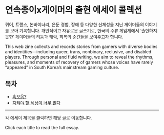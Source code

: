 # 연속종이x게이머의 출현 에세이 콜렉션 

퀴어, 트랜스, 논바이너리, 은둔 경험, 장애 등 다양한 신체성을 지닌 게이머들의 이야기를 모아 기록합니다. 개인적이고 자유로운 글쓰기로, 한국의 주류 게임계에서 ‘출현하지 못한’ 게이머들의 리듬과 쾌락, 회복의 순간들을 보여주고자 합니다.

This web zine collects and records stories from gamers with diverse bodies and identities—including queer, trans, nonbinary, reclusive, and disabled players.
Through personal and fluid writing, we aim to reveal the rhythms, pleasures, and moments of recovery of gamers whose voices have rarely “appeared” in South Korea’s mainstream gaming culture.



## 목차

- [혹오옵?](hok-o-op.md)
- [지켜야 할 세상이 너무 많다](too-many-worlds-to-protect.md)

---

각 에세이 제목을 클릭하면 해당 글로 이동합니다.

Click each title to read the full essay.
